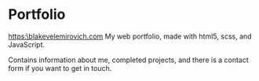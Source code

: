 # Portfolio
[https:\\blakevelemirovich.com](https://blakevelemirovich.com/)
My web portfolio, made with html5, scss, and JavaScript.

Contains information about me, completed projects, and there is a contact form if you want to get in touch.
